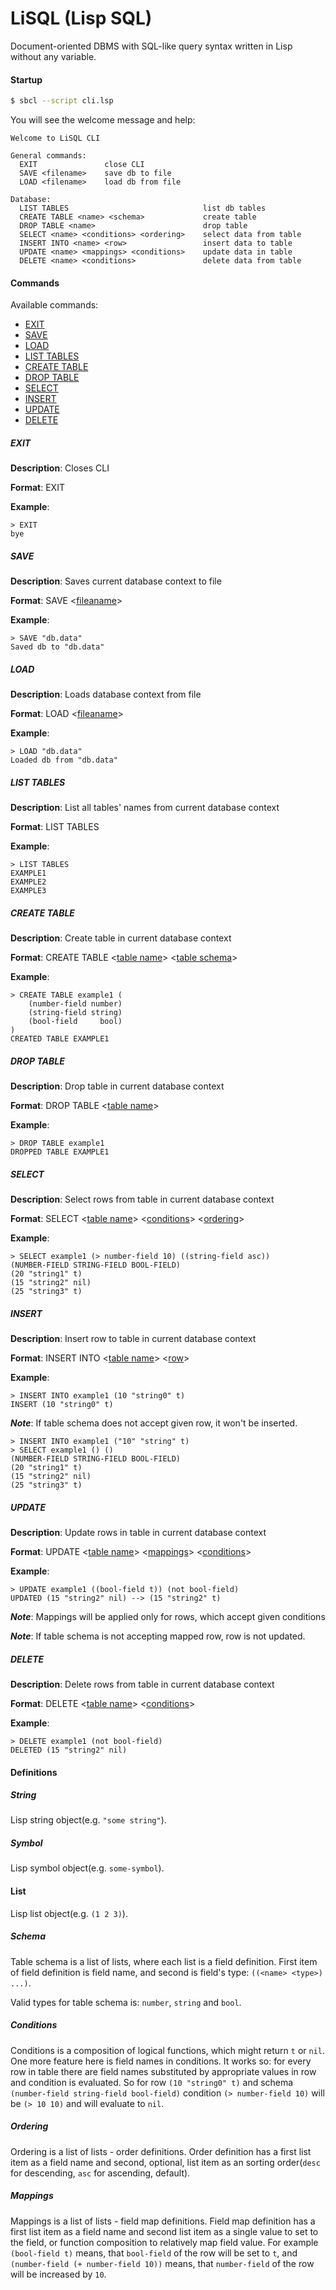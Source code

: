 # LiSQL (Lisp SQL)

Document-oriented DBMS with SQL-like query syntax written
in Lisp without any variable.

#### Startup

```bash
$ sbcl --script cli.lsp
```

You will see the welcome message and help:

```
Welcome to LiSQL CLI

General commands:
  EXIT               close CLI
  SAVE <filename>    save db to file
  LOAD <filename>    load db from file

Database:
  LIST TABLES                              list db tables
  CREATE TABLE <name> <schema>             create table
  DROP TABLE <name>                        drop table
  SELECT <name> <conditions> <ordering>    select data from table
  INSERT INTO <name> <row>                 insert data to table
  UPDATE <name> <mappings> <conditions>    update data in table
  DELETE <name> <conditions>               delete data from table
```

#### Commands

Available commands:

* [EXIT](#exit)
* [SAVE](#save)
* [LOAD](#load)
* [LIST TABLES](#list-tables)
* [CREATE TABLE](#create-table)
* [DROP TABLE](#drop-table)
* [SELECT](#select)
* [INSERT](#insert)
* [UPDATE](#update)
* [DELETE](#delete)


##### EXIT

__Description__: Closes CLI

__Format__: EXIT

__Example__:

```
> EXIT
bye
```

##### SAVE

__Description__: Saves current database context to file

__Format__: SAVE \<[fileaname](#string)>

__Example__:

```
> SAVE "db.data"
Saved db to "db.data"
```

##### LOAD

__Description__: Loads database context from file

__Format__: LOAD \<[fileaname](#string)>

__Example__:

```
> LOAD "db.data"
Loaded db from "db.data"
```

##### LIST TABLES

__Description__: List all tables' names from current database context

__Format__: LIST TABLES

__Example__:

```
> LIST TABLES
EXAMPLE1
EXAMPLE2
EXAMPLE3
```

##### CREATE TABLE

__Description__: Create table in current database context

__Format__: CREATE TABLE 
    \<[table name](#symbol)>
    \<[table schema](#schema)>

__Example__:

```
> CREATE TABLE example1 (
    (number-field number)
    (string-field string)
    (bool-field     bool)
)
CREATED TABLE EXAMPLE1
```

##### DROP TABLE

__Description__: Drop table in current database context

__Format__: DROP TABLE \<[table name](#symbol)>

__Example__:

```
> DROP TABLE example1
DROPPED TABLE EXAMPLE1
```

##### SELECT

__Description__: Select rows from table in current database context

__Format__: SELECT 
    \<[table name](#symbol)> 
    \<[conditions](#conditions)> 
    \<[ordering](#ordering)>

__Example__:

```
> SELECT example1 (> number-field 10) ((string-field asc))
(NUMBER-FIELD STRING-FIELD BOOL-FIELD)
(20 "string1" t)
(15 "string2" nil)
(25 "string3" t)
```

##### INSERT

__Description__: Insert row to table in current database context

__Format__: INSERT INTO 
    \<[table name](#symbol)>
    \<[row](#list)>

__Example__:

```
> INSERT INTO example1 (10 "string0" t)
INSERT (10 "string0" t) 
```

__*Note*__: If table schema does not accept given row, it won't
be inserted.

```
> INSERT INTO example1 ("10" "string" t)
> SELECT example1 () ()
(NUMBER-FIELD STRING-FIELD BOOL-FIELD)
(20 "string1" t)
(15 "string2" nil)
(25 "string3" t)
```

##### UPDATE

__Description__: Update rows in table in current database context

__Format__: UPDATE 
    \<[table name](#symbol)>
    \<[mappings](#mappings)>
    \<[conditions](#conditions)>    

__Example__:

```
> UPDATE example1 ((bool-field t)) (not bool-field)
UPDATED (15 "string2" nil) --> (15 "string2" t)
```

__*Note*__: Mappings will be applied only for rows, which
accept given conditions

__*Note*__: If table schema is not accepting mapped row, row is 
not updated.

##### DELETE

__Description__: Delete rows from table in current database context

__Format__: DELETE
    \<[table name](#symbol)>
    \<[conditions](#conditions)>

__Example__:

```
> DELETE example1 (not bool-field)
DELETED (15 "string2" nil)
```

#### Definitions

##### String

Lisp string object(e.g. `"some string"`).

##### Symbol

Lisp symbol object(e.g. `some-symbol`).

#### List

Lisp list object(e.g. `(1 2 3)`).

##### Schema

Table schema is a list of lists, where each list is
a field definition. First item of field definition is 
field name, and second is field's type: `((<name> <type>) ...)`.

Valid types for table schema is: `number`, `string` and `bool`.

##### Conditions

Conditions is a composition of logical functions,
which might return `t` or `nil`. One more feature here is field
names in conditions. It works so: for every row in table there
are field names substituted by appropriate values in row and
condition is evaluated. So for row `(10 "string0" t)` and 
schema `(number-field string-field bool-field)` condition
`(> number-field 10)` will be `(> 10 10)` and will evaluate 
to `nil`.

##### Ordering

Ordering is a list of lists - order definitions.
Order definition has a first list item as a field name and second, optional,
list item as an sorting order(`desc` for descending, `asc` 
for ascending, default).

##### Mappings

Mappings is a list of lists - field map definitions.
Field map definition has a first list item as a field name
and second list item as a single value to set to the field, or 
function composition to relatively map field value. For
example `(bool-field t)` means, that `bool-field` of the row
will be set to `t`, and `(number-field (+ number-field 10))` means,
that `number-field` of the row will be increased by `10`.
